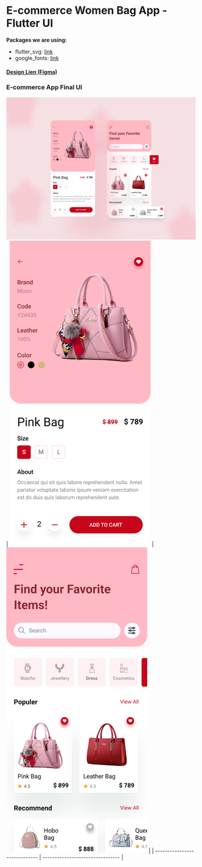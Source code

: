 # E-commerce Women Bag App - Flutter UI

**Packages we are using:**

- flutter_svg: [link](https://pub.dev/packages/flutter_svg)
- google_fonts: [link](https://pub.dev/packages/google_fonts)

#### [Design Lien (Figma)](https://www.figma.com/file/wBsxhyz39vUeBpymb8mS4h/womensbagapp?type=design&node-id=0%3A1&mode=design&t=35WIT06ZldtaGx7n-1)

### E-commerce App Final UI

<!-- ![intro](intro.gif) -->

![App UI](/ui.png)
| ![App UI](/X-2.png) | ![Screen App UI](/X-3.png) |
| ----------------------------- | -------------------------------- |
